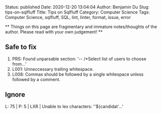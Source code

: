 Status: published
Date: 2020-12-20 13:04:04
Author: Benjamin Du
Slug: tips-on-sqlfluff
Title: Tips on Sqlfluff
Category: Computer Science
Tags: Computer Science, sqlfluff, SQL, lint, linter, format, issue, error

**
Things on this page are fragmentary and immature notes/thoughts of the author.
Please read with your own judgement!
**

## Safe to fix
1. PRS: Found unparsable section: '-- /*Select list of users to choose from...'
2. L001: Unneccessary trailing whitespace.
3. L008: Commas should be followed by a single whitespace unless followed by a comment.


## Ignore 

L:  75 | P:   5 |  LXR | Unable to lex characters: ''${candidat'...'
